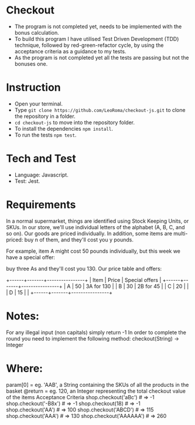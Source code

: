 # Checkout

- The program is not completed yet, needs to be implemented with the bonus calculation.
- To build this program I have utilised Test Driven Development (TDD) technique, followed by red-green-refactor cycle, by using the acceptance criteria as a guidance to my tests.
- As the program is not completed yet all the tests are passing but not the bonuses one.

# Instruction

- Open your terminal.
- Type ```git clone https://github.com/LeoRoma/checkout-js.git``` to clone the repository in a folder.
- ```cd checkout-js``` to move into the repository folder.
- To install the dependencies ```npm install```.
- To run the tests ```npm test```.

# Tech and Test

- Language: Javascript.
- Test: Jest.

# Requirements
In a normal supermarket, things are identified using Stock Keeping Units, or SKUs. In our store, we'll use individual letters of the alphabet (A, B, C, and so on). Our goods are priced individually. In addition, some items are multi-priced: buy n of them, and they'll cost you y pounds.

For example, item A might cost 50 pounds individually, but this week we have a special offer:

buy three As and they'll cost you 130.
Our price table and offers:

+------+-------+----------------+
| Item | Price | Special offers |
+------+-------+----------------+
| A    | 50    | 3A for 130     |
| B    | 30    | 2B for 45      |
| C    | 20    |                |
| D    | 15    |                |
+------+-------+----------------+
# Notes:

For any illegal input (non capitals) simply return -1
In order to complete the round you need to implement the following method: checkout(String) -> Integer

# Where:

param[0] = eg. 'AAB', a String containing the SKUs of all the products in the basket
@return = eg. 120, an Integer representing the total checkout value of the items
Acceptance Criteria
shop.checkout('aBc') # => -1
shop.checkout('-B8x') # => -1
shop.checkout(18) # => -1
shop.checkout('AA') # => 100
shop.checkout('ABCD') # => 115
shop.checkout('AAA') # => 130
shop.checkout('AAAAAA') # => 260